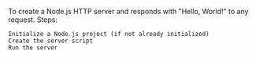 To create a Node.js HTTP server and responds with "Hello, World!" to any request.
Steps:
```
Initialize a Node.js project (if not already initialized)
Create the server script
Run the server
```
